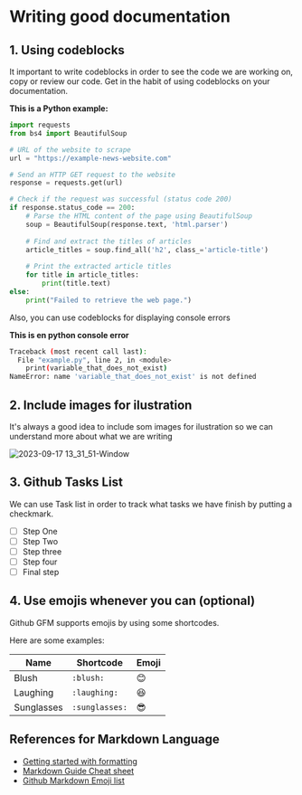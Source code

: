 # Writing good documentation
## 1. Using codeblocks
It important to write codeblocks in order to see the code we are working on, copy or review our code. 
Get in the habit of using codeblocks on your documentation.

**This is a Python example:**
```python
import requests
from bs4 import BeautifulSoup

# URL of the website to scrape
url = "https://example-news-website.com"

# Send an HTTP GET request to the website
response = requests.get(url)

# Check if the request was successful (status code 200)
if response.status_code == 200:
    # Parse the HTML content of the page using BeautifulSoup
    soup = BeautifulSoup(response.text, 'html.parser')
    
    # Find and extract the titles of articles
    article_titles = soup.find_all('h2', class_='article-title')
    
    # Print the extracted article titles
    for title in article_titles:
        print(title.text)
else:
    print("Failed to retrieve the web page.")

```
Also, you can use codeblocks for displaying console errors

__This is en python console error__

```bash
Traceback (most recent call last):
  File "example.py", line 2, in <module>
    print(variable_that_does_not_exist)
NameError: name 'variable_that_does_not_exist' is not defined
```

## 2. Include images for ilustration
It's always a good idea to include som images for ilustration so we can understand more about what we are writing

![2023-09-17 13_31_51-Window](https://github.com/ymendozahn/doc-example/assets/67177646/5547eb87-2b45-43d9-8943-a7b01c5ebad4)

## 3. Github Tasks List
We can use Task list in order to track what tasks we have finish by putting a checkmark.

- [ ] Step One
- [ ] Step Two
- [ ] Step three
- [ ] Step four
- [ ] Final step

## 4. Use emojis whenever you can (optional)

Github GFM supports emojis by using some shortcodes.

Here are some examples:

| Name | Shortcode | Emoji |
| --- | --- | --- |
| Blush | `:blush:`| :blush: |
| Laughing | `:laughing:` | :laughing: |
| Sunglasses | `:sunglasses:` | :sunglasses: |

## References for Markdown Language
- [Getting started with formatting](https://docs.github.com/en/get-started/writing-on-github/getting-started-with-writing-and-formatting-on-github/basic-writing-and-formatting-syntax)
- [Markdown Guide Cheat sheet](https://www.markdownguide.org/cheat-sheet/)
- [Github Markdown Emoji list](https://dev.to/nikolab/complete-list-of-github-markdown-emoji-markup-5aia)
